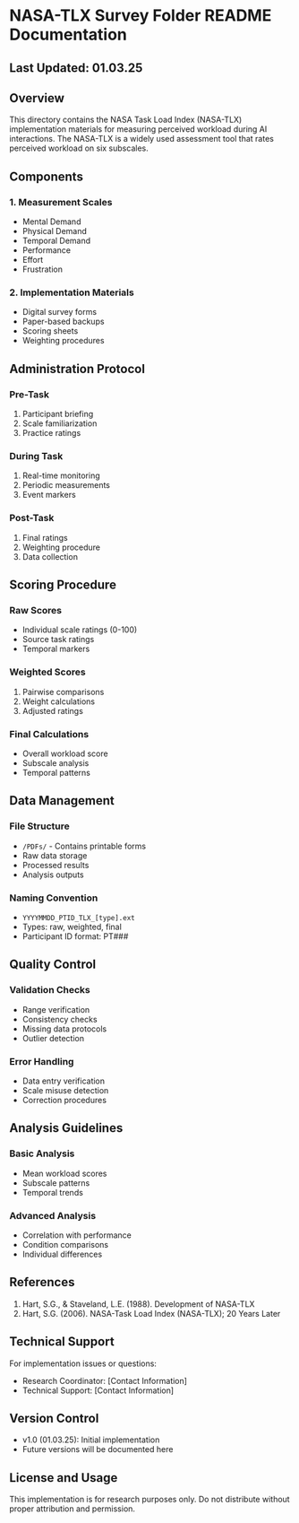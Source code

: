 # NASA-TLX Survey Folder README Documentation

## Last Updated: 01.03.25

## Overview
This directory contains the NASA Task Load Index (NASA-TLX) implementation materials for measuring perceived workload during AI interactions. The NASA-TLX is a widely used assessment tool that rates perceived workload on six subscales.

## Components

### 1. Measurement Scales
- Mental Demand
- Physical Demand
- Temporal Demand
- Performance
- Effort
- Frustration

### 2. Implementation Materials
- Digital survey forms
- Paper-based backups
- Scoring sheets
- Weighting procedures

## Administration Protocol

### Pre-Task
1. Participant briefing
2. Scale familiarization
3. Practice ratings

### During Task
1. Real-time monitoring
2. Periodic measurements
3. Event markers

### Post-Task
1. Final ratings
2. Weighting procedure
3. Data collection

## Scoring Procedure

### Raw Scores
- Individual scale ratings (0-100)
- Source task ratings
- Temporal markers

### Weighted Scores
1. Pairwise comparisons
2. Weight calculations
3. Adjusted ratings

### Final Calculations
- Overall workload score
- Subscale analysis
- Temporal patterns

## Data Management

### File Structure
- `/PDFs/` - Contains printable forms
- Raw data storage
- Processed results
- Analysis outputs

### Naming Convention
- `YYYYMMDD_PTID_TLX_[type].ext`
- Types: raw, weighted, final
- Participant ID format: PT###

## Quality Control

### Validation Checks
- Range verification
- Consistency checks
- Missing data protocols
- Outlier detection

### Error Handling
- Data entry verification
- Scale misuse detection
- Correction procedures

## Analysis Guidelines

### Basic Analysis
- Mean workload scores
- Subscale patterns
- Temporal trends

### Advanced Analysis
- Correlation with performance
- Condition comparisons
- Individual differences

## References
1. Hart, S.G., & Staveland, L.E. (1988). Development of NASA-TLX
2. Hart, S.G. (2006). NASA-Task Load Index (NASA-TLX); 20 Years Later

## Technical Support
For implementation issues or questions:
- Research Coordinator: [Contact Information]
- Technical Support: [Contact Information]

## Version Control
- v1.0 (01.03.25): Initial implementation
- Future versions will be documented here

## License and Usage
This implementation is for research purposes only.
Do not distribute without proper attribution and permission.